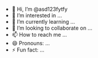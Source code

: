 - 👋 Hi, I’m @asd123fytfy
- 👀 I’m interested in ...
- 🌱 I’m currently learning ...
- 💞️ I’m looking to collaborate on ...
- 📫 How to reach me ...
- 😄 Pronouns: ...
- ⚡ Fun fact: ...

<!---
asd123fytfy/asd123fytfy is a ✨ special ✨ repository because its `README.md` (this file) appears on your GitHub profile.
You can click the Preview link to take a look at your changes.
--->
